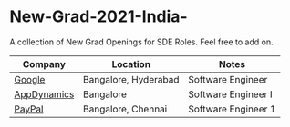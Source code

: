 # New-Grad-2021-India-
A collection of New Grad Openings for SDE Roles. Feel free to add on.

**Company** | **Location** | **Notes**
------------ | ------------- | -------------
[Google](https://careers.google.com/jobs/results/75449425519878854-software-engineer-university-graduate-2021-start/) | Bangalore, Hyderabad | Software Engineer
[AppDynamics](https://jobs.cisco.com/jobs/ProjectDetail/AppD-Software-Engineer-I-New-Grad-India-UHR/1295492) | Bangalore | Software Engineer I
[PayPal](https://paypal.wd1.myworkdayjobs.com/en-US/jobs/job/Bangalore-IN/Software-Engineer-1_R0059719-1?Codes=W-LINKEDIN) | Bangalore, Chennai | Software Engineer 1
